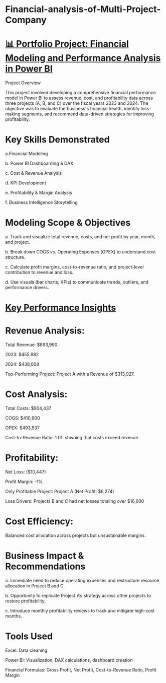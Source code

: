 # Financial-analysis-of-Multi-Project-Company

# **<ins>📊 Portfolio Project: Financial Modeling and Performance Analysis in Power BI<ins/>**

 Project Overview

This project involved developing a comprehensive financial performance model in Power BI to assess revenue, cost, and profitability data across three projects (A, B, and C) over the fiscal years 2023 and 2024. The objective was to evaluate the business's financial health, identify loss-making segments, and recommend data-driven strategies for improving profitability.

# Key Skills Demonstrated
a.Financial Modeling

b. Power BI Dashboarding & DAX

c. Cost & Revenue Analysis

d. KPI Development

e. Profitability & Margin Analysis

f. Business Intelligence Storytelling

# Modeling Scope & Objectives
a. Track and visualize total revenue, costs, and net profit by year, month, and project.

b. Break down COGS vs. Operating Expenses (OPEX) to understand cost structure.

c. Calculate profit margins, cost-to-revenue ratio, and project-level contribution to revenue and loss.

d. Use visuals (bar charts, KPIs) to communicate trends, outliers, and performance drivers.

# **<ins>Key Performance Insights<ins/>**

# Revenue Analysis:

Total Revenue: $893,990

2023: $455,982

2024: $438,008

Top-Performing Project: Project A with a Revenue of $313,927.

# Cost Analysis:

Total Costs: $904,437

COGS: $410,900

OPEX: $493,537

Cost-to-Revenue Ratio: 1.01. shwoing that costs exceed revenue.

# Profitability:

Net Loss: ($10,447)

Profit Margin: -1%

Only Profitable Project: Project A (Net Profit: $6,274)

Loss Drivers: Projects B and C had net losses totaling over $16,000

# Cost Efficiency:

Balanced cost allocation across projects but unsustainable margins.

# Business Impact & Recommendations

a. Immediate need to reduce operating expenses and restructure resource allocation in Project B and C.

b. Opportunity to replicate Project A’s strategy across other projects to restore profitability.

c. Introduce monthly profitability reviews to track and mitigate high-cost months.

# Tools Used

Excel: Data cleaning

Power BI: Visualization, DAX calculations, dashboard creation

Financial Formulas: Gross Profit, Net Profit, Cost-to-Revenue Ratio, Profit Margin

